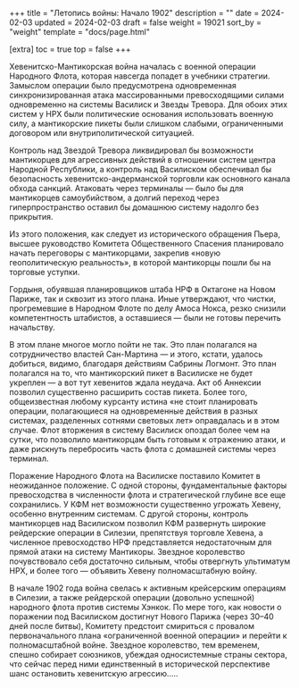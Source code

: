 +++
title = "Летопись войны: Начало 1902"
description = ""
date = 2024-02-03
updated = 2024-02-03
draft = false
weight = 19021
sort_by = "weight"
template = "docs/page.html"

[extra]
toc = true
top = false
+++

Хевенитско-Мантикорская война началась с военной операции Народного Флота, которая навсегда попадет в учебники стратегии. Замыслом операции было предусмотрена одновременная синхронизированная атака массированными превосходящими силами одновременно на системы Василиск и Звезды Тревора. Для обоих этих систем у НРХ были политические основания использовать военную силу, а мантикорские пикеты были слишком слабыми, ограниченными договором или внутриполитической ситуацией. 

Контроль над Звездой Тревора ликвидировал бы возможности мантикорцев для агрессивных действий в отношении систем центра Народной Республики, а контроль над Василиском обеспечивал бы безопасность хевенитско-андерманской торговли как основного канала обхода санкций. Атаковать через терминалы — было бы для мантикорцев самоубийством, а долгий переход через гиперпространство оставил бы домашнюю систему надолго без прикрытия.

Из этого положения, как следует из исторического обращения Пьера, высшее руководство Комитета Общественного Спасения планировало начать переговоры с мантикорцами, закрепив «новую геополитическую реальность», в которой мантикорцы пошли бы на торговые уступки.

Гордыня, обуявшая планировщиков штаба НРФ в Октагоне на Новом Париже, так и сквозит из этого плана. Иные утверждают, что чистки, прогремевшие в Народном Флоте по делу Амоса Нокса, резко снизили компетентность штабистов, а оставшиеся — были не готовы перечить начальству. 

В этом плане многое могло пойти не так. Это план полагался на сотрудничество властей Сан-Мартина — и этого, кстати, удалось добиться, видимо, благодаря действиям Сабрины Логмонт. Это план полагался на то, что мантикорский пикет в Василиске не будет укреплен — а вот тут хевенитов ждала неудача. Акт об Аннексии позволил существенно расширить состав пикета. Более того, общеизвестная любому курсанту истина «не стоит планировать операции, полагающиеся на одновременные действия в разных системах, разделенных сотнями световых лет» оправдалась и в этом случае. Флот вторжения в систему Василиск опоздал более чем на сутки, что позволило мантикорцам быть готовым к отражению атаки, и даже рискнуть перебросить часть флота с домашней системы через терминал.

Поражение Народного Флота на Василиске поставило Комитет в неожиданное положение. С одной стороны, фундаментальные факторы превосходства в численности флота и стратегической глубине все еще сохранились. У КФМ нет возможности существенно угрожать Хевену, особенно внутренним системам. С другой стороны, контроль мантикорцев над Василиском позволил КФМ развернуть широкие рейдерские операции в Силезии, препятствуя торговле Хевена, а численное превосходство НРФ представляется недостаточным для прямой атаки на систему Мантикоры. Звездное королевство почувствовало себя достаточно сильным, чтобы отвергнуть ультиматум НРХ, и более того — объявить Хевену полномасштабную войну.

В начале 1902 года война свелась к активным крейсерским операциям в Силезии, а также рейдерской операции (довольно успешной) народного флота против системы Хэнкок. По мере того, как новости о поражении под Василиском достигнут Нового Парижа (через 30–40 дней после битвы), Комитету предстоит смириться с провалом первоначального плана «ограниченной военной операции» и перейти к полномасштабной войне. Звездное королевство, тем временем, спешно собирает союзников, убеждая односистемные страны сектора, что сейчас перед ними единственный в исторической перспективе шанс остановить хевенитскую агрессию…..
